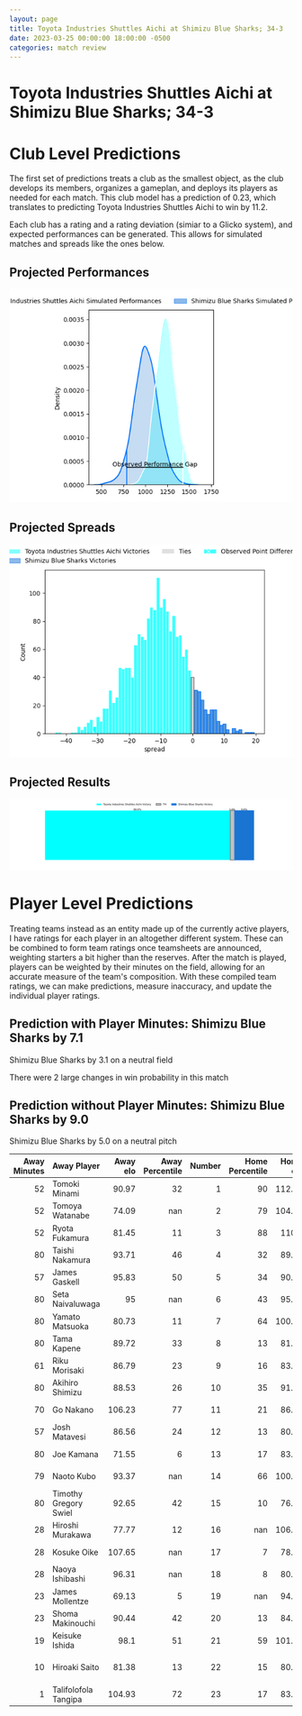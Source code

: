 ```yaml
---  
layout: page  
title: Toyota Industries Shuttles Aichi at Shimizu Blue Sharks; 34-3  
date: 2023-03-25 00:00:00 18:00:00 -0500  
categories: match review  
---
```

# Toyota Industries Shuttles Aichi at Shimizu Blue Sharks; 34-3

# Club Level Predictions


The first set of predictions treats a club as the smallest object, as the club develops its members, organizes a gameplan, and deploys its players as needed for each match. This club model has a prediction of 0.23, which translates to predicting Toyota Industries Shuttles Aichi to win by 11.2.

Each club has a rating and a rating deviation (simiar to a Glicko system), and expected performances can be generated. This allows for simulated matches and spreads like the ones below.
## Projected Performances


![Projected Performances](plots/performances_2023-03-25-ShimizuBlueSharks-ToyotaIndustriesShuttlesAichi.png)
## Projected Spreads


![Projected Spreads](plots/spreads_2023-03-25-ShimizuBlueSharks-ToyotaIndustriesShuttlesAichi.png)
## Projected Results


![Projected Results](plots/resultbar_2023-03-25-ShimizuBlueSharks-ToyotaIndustriesShuttlesAichi.png)
# Player Level Predictions


Treating teams instead as an entity made up of the currently active players, I have ratings for each player in an altogether different system. These can be combined to form team ratings once teamsheets are announced, weighting starters a bit higher than the reserves. After the match is played, players can be weighted by their minutes on the field, allowing for an accurate measure of the team's composition. With these compiled team ratings, we can make predictions, measure inaccuracy, and update the individual player ratings.
## Prediction with Player Minutes: Shimizu Blue Sharks by 7.1


Shimizu Blue Sharks by 3.1 on a neutral field

There were 2 large changes in win probability in this match
## Prediction without Player Minutes: Shimizu Blue Sharks by 9.0


Shimizu Blue Sharks by 5.0 on a neutral pitch



|   Away Minutes | Away Player           |   Away elo |   Away Percentile |   Number |   Home Percentile |   Home elo | Home Player             |   Home Minutes |
|---------------:|:----------------------|-----------:|------------------:|---------:|------------------:|-----------:|:------------------------|---------------:|
|             52 | Tomoki Minami         |      90.97 |                32 |        1 |                90 |     112.88 | Fumiyake Mato           |             40 |
|             52 | Tomoya Watanabe       |      74.09 |               nan |        2 |                79 |     104.76 | Naomichi Tatekawa       |             57 |
|             52 | Ryota Fukamura        |      81.45 |                11 |        3 |                88 |     110.6  | Kazuki Kanazawa         |             40 |
|             80 | Taishi Nakamura       |      93.71 |                46 |        4 |                32 |      89.54 | Tetsunori Osaki         |             80 |
|             57 | James Gaskell         |      95.83 |                50 |        5 |                34 |      90.77 | Thomas Nowlan           |              8 |
|             80 | Seta Naivaluwaga      |      95    |               nan |        6 |                43 |      95.87 | Koudai Takahashi        |             80 |
|             80 | Yamato Matsuoka       |      80.73 |                11 |        7 |                64 |     100.23 | Ginjiro Hase            |             71 |
|             80 | Tama Kapene           |      89.72 |                33 |        8 |                13 |      81.47 | Murphy Taramai          |             80 |
|             61 | Riku Morisaki         |      86.79 |                23 |        9 |                16 |      83.37 | Kayne Hammington        |             61 |
|             80 | Akihiro Shimizu       |      88.53 |                26 |       10 |                35 |      91.06 | Soichiro Kuwata         |             40 |
|             70 | Go Nakano             |     106.23 |                77 |       11 |                21 |      86.12 | Shuhei Sasaki           |             80 |
|             57 | Josh Matavesi         |      86.56 |                24 |       12 |                13 |      80.73 | Orbyn Leger             |             80 |
|             80 | Joe Kamana            |      71.55 |                 6 |       13 |                17 |      83.57 | Michael Va'a Toloke     |             80 |
|             79 | Naoto Kubo            |      93.37 |               nan |       14 |                66 |     100.98 | Usa Baleilautoka        |             61 |
|             80 | Timothy Gregory Swiel |      92.65 |                42 |       15 |                10 |      76.52 | Tatsuhiro Ozaki         |             80 |
|             28 | Hiroshi Murakawa      |      77.77 |                12 |       16 |               nan |     106.75 | Minato Goto             |             72 |
|             28 | Kosuke Oike           |     107.65 |               nan |       17 |                 7 |      78.21 | Daiki Shimura           |             40 |
|             28 | Naoya Ishibashi       |      96.31 |               nan |       18 |                 8 |      80.28 | Ryota Saitou            |             40 |
|             23 | James Mollentze       |      69.13 |                 5 |       19 |               nan |      94.02 | John Ben Kotze          |             40 |
|             23 | Shoma Makinouchi      |      90.44 |                42 |       20 |                13 |      84.77 | Kaito Tamori            |             23 |
|             19 | Keisuke Ishida        |      98.1  |                51 |       21 |                59 |     101.34 | Kenji Harada            |             19 |
|             10 | Hiroaki Saito         |      81.38 |                13 |       22 |                15 |      80.39 | Coenraad George van Wyk |             19 |
|              1 | Talifolofola Tangipa  |     104.93 |                72 |       23 |                17 |      83.69 | Ryo Sato                |              9 |

